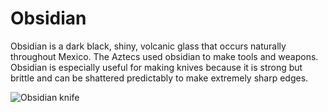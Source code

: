 # Obsidian

Obsidian is a dark black, shiny, volcanic glass that occurs naturally throughout Mexico. The Aztecs used obsidian to make tools and weapons. Obsidian is especially useful for making knives because it is strong but brittle and can be shattered predictably to make extremely sharp edges.

![Obsidian knife](https://midnightsun.net/cdn/shop/products/a1b4a7094be31d5d344b964c18efce3ab9e32b2c.jpg)
